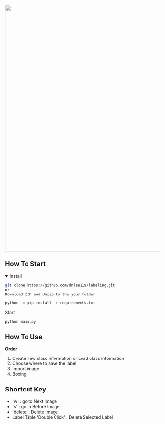 <img width="800" src="https://github.com/dnlee119/labeling/blob/master/img/main.jpg?raw=true">

## How To Start
<details open>
<summary>Install</summary>

```bash
git clone https://github.com/dnlee119/labeling.git
or
Download ZIP and Unzip to the your folder

python -m pip install -r requirements.txt
```

<summary>Start</summary>

```bash
python main.py
```
</details>

## How To Use
**Order**
1. Create new class information or Load class information
2. Choose where to save the label
3. Import image
4. Boxing

## Shortcut Key
- 'w' : go to Next Image
- 's' : go to Before Image
- 'delete' : Delete Image
- Label Table 'Double Click' : Delete Selected Label